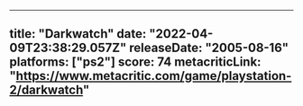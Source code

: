 
---
title: "Darkwatch"
date: "2022-04-09T23:38:29.057Z"
releaseDate: "2005-08-16"
platforms: ["ps2"]
score: 74
metacriticLink: "https://www.metacritic.com/game/playstation-2/darkwatch"
---
